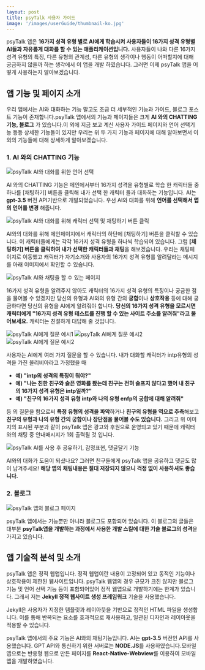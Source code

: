 ```yaml
---
layout: post
title: psyTalk 사용자 가이드
image: '/images/userGuide/thumbnail-ko.jpg'
---
```

psyTalk 앱은 **16가지 성격 유형 별로 AI에게 학습시켜 사용자들이 16가지 성격 유형별 AI들과 자유롭게 대화를 할 수 있는 애플리케이션입니다.**
사용자들이 나와 다른 16가지 성격 유형의 특징, 다른 유형의 관계성, 다른 유형의 생각이나 행동이 어떠할지에 대해 궁금하지 않을까 하는 생각에서 이 앱을 개발 하였습니다. 그러면 이제 psyTalk 앱을 어떻게 사용하는지 알아보겠습니다.

## 앱 기능 및 페이지 소개
우리 앱에서는 AI와 대화하는 기능 말고도 조금 더 세부적인 기능과 가이드, 블로그 포스트 기능이 존재합니다.psyTalk 앱에서의 기능과 페이지들은 크게 **AI 와의 CHATTING 기능, 블로그** 가 있습니다.이 외에 지금 보고 계신 사용자 가이드 페이지와 언어 선택기능 등등 상세한 기능들이 있지만 우리는 위 두 가지 기능과 페이지에 대해 알아보면서 이 외의 기능들에 대해 상세하게 알아보겠습니다.

### 1. AI 와의 CHATTING 기능
![psyTalk AI와 대화를 위한 언어 선택](/images/userGuide/userguide-1.jpg)

AI 와의 CHATTING 기능은 메인에서부터 16가지 성격을 유형별로 학습 한 캐릭터들 중 하나를 [채팅하기] 버튼을 클릭해 내가 선택 한 캐릭터 들과 대화하는 기능입니다. AI는 **gpt-3.5** 버전 API기반으로 개발되었습니다. 우선 AI와 대화를 위해 **언어를 선택해서 앱의 언어를 변경** 해줍니다. 

![psyTalk AI와 대화를 위해 캐릭터 선택 및 채팅하기 버튼 클릭](/images/userGuide/userguide-2.jpg)

AI와의 대화를 위해 메인페이지에서 캐릭터의 하단에 [채팅하기] 버튼을 클릭할 수 있습니다. 이 캐릭터들에게는 각각 16가지 성격 유형을 하나씩 학습되어 있습니다. 그럼 **[채팅하기] 버튼을 클릭하여 내가 선택한 캐릭터들과 채팅**을 해보겠습니다. 우리는 채팅페이지로 이동했고 캐릭터가 자기소개와 사용자의 16가지 성격 유형를 알려달라는 메시지를 아래 이미지에서 확인할 수 있습니다.

![psyTalk AI와 채팅을 할 수 있는 페이지](/images/userGuide/userguide-3.jpg)

16가지 성격 유형을 알려주지 않아도 캐릭터의 16가지 성격 유형의 특징이나 궁금한 점을 물어볼 수 있겠지만 당신의 유형과 AI와의 유형 간의 **궁합**이나 **상호작용** 등에 대해 궁금하다면 당신의 유형을 AI에게 알려줘야 합니다. **당신의 16가지 성격 유형을 모르시면 캐릭터에게 "16가지 성격 유형 테스트를 진행 할 수 있는 사이트 주소를 알려줘"라고 물어보세요.** 캐릭터는 친절하게 대답해 줄 것입니다.

![psyTalk AI에게 질문 예시1](/images/userGuide/userguide-4.jpg)
![psyTalk AI에게 질문 예시2](/images/userGuide/userguide-5.jpg)
![psyTalk AI에게 질문 예시2](/images/userGuide/userguide-6.jpg)

사용자는 AI에게 여러 가지 질문을 할 수 있습니다. 내가 대화할 캐릭터가 intp유형의 성격을 가진 올리비아라고 가정했을 때 

- **예) "intp의 성격의 특징이 뭐야?"**
- **예) "나는 친한 친구와 슬픈 영화를 봤는데 친구는 전혀 슬프지 않다고 했어 내 친구의 16가지 성격 유형은 intp일까?"**
- **예) "친구의 16가지 성격 유형 intp와 나의 유형 enfp의 궁합에 대해 알려줘"**

등 의 질문을 함으로써 **특정 유형의 성격을 파악**하거나 **친구의 유형을 역으로 추측**해보고 **친구의 유형과 나의 유형 간의 궁합이나 장단점을 물어볼 수도 있습니다.** 그리고 위 이미지의 표시된 부분과 같이 psyTalk 앱은 광고와 후원으로 운영되고 있기 때문에 캐릭터와의 채팅 중 안내매시지가 1회 출력될 것 입니다.

![psyTalk AI를 사용 후 공유하기, 감정표현, 댓글달기 기능](/images/userGuide/userguide-7.jpg)

AI와의 대화가 도움이 되셨나요? 그러면 친구들에게 psyTalk 앱을 공유하고 댓글도 많이 남겨주세요! **해당 앱의 채팅내용은 절대 저장되지 않으니 걱정 없이 사용하셔도 좋습니다.**

### 2. 블로그
![psyTalk 앱의 블로그 페이지](/images/userGuide/userguide-8.jpg)

psyTalk 앱에서는 기능뿐만 아니라 블로그도 포함되어 있습니다. 이 블로그의 글들은 대부분 **psyTalk앱을 개발하는 과정에서 사용한 개발 스킬에 대한 기술 블로그의 성격**을 가지고 있습니다.

## 앱 기술적 분석 및 소개
psyTalk 앱은 정적 웹앱입니다. 정적 웹앱이란 내용이 고정되어 있고 동적인 기능이나 상호작용이 제한된 웹사이트입니다. psyTalk 웹앱의 경우 규모가 크진 않지만 블로그 기능 및 언어 선택 기능 등이 포함되어있어 정적 웹앱으로 개발하기에는 한계가 있습니다. 그래서 저는 **Jekyll 정적 웹사이트 생성 프레임워크** 기술을 사용했습니다. 

Jekyll은 사용자가 지정한 템플릿과 레이아웃을 기반으로 정적인 HTML 파일을 생성합니다. 이를 통해 반복되는 요소를 효과적으로 재사용하고, 일관된 디자인과 레이아웃을 적용할 수 있습니다. 

psyTalk 앱에서의 주요 기능은 AI와의 채팅기능입니다. AI는 **gpt-3.5** 버전인 API를 사용했습니다. GPT API와 통신하기 위한 서버로는 **NODE.JS**를 사용하였습니다.모바일 앱으로는 반응형 웹으로 만든 페이지를 **React-Native-Webview**를 이용하여 모바일 앱을 개발하였습니다.